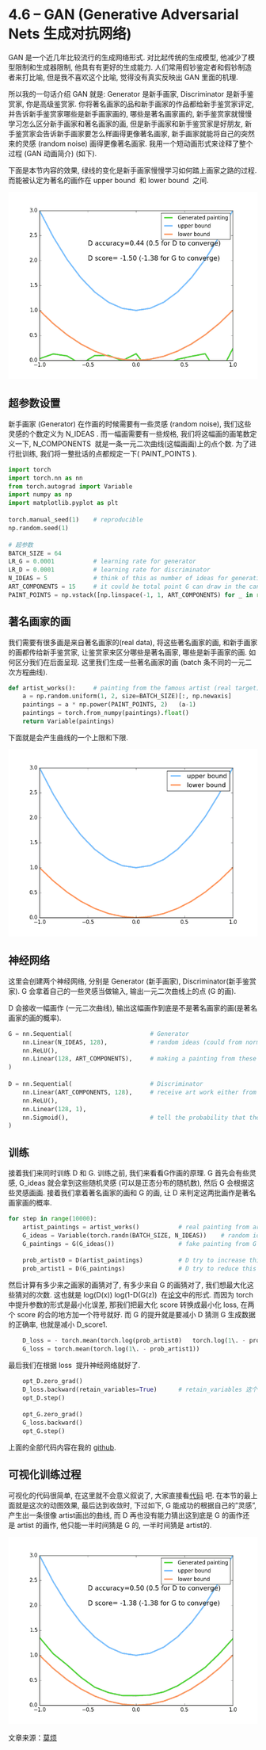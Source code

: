# 4.6 – GAN (Generative Adversarial Nets 生成对抗网络)

GAN 是一个近几年比较流行的生成网络形式. 对比起传统的生成模型, 他减少了模型限制和生成器限制, 他具有有更好的生成能力. 人们常用假钞鉴定者和假钞制造者来打比喻, 但是我不喜欢这个比喻, 觉得没有真实反映出 GAN 里面的机理.

所以我的一句话介绍 GAN 就是: Generator 是新手画家, Discriminator 是新手鉴赏家, 你是高级鉴赏家. 你将著名画家的品和新手画家的作品都给新手鉴赏家评定, 并告诉新手鉴赏家哪些是新手画家画的, 哪些是著名画家画的, 新手鉴赏家就慢慢学习怎么区分新手画家和著名画家的画, 但是新手画家和新手鉴赏家是好朋友, 新手鉴赏家会告诉新手画家要怎么样画得更像著名画家, 新手画家就能将自己的突然来的灵感 (random noise) 画得更像著名画家. 我用一个短动画形式来诠释了整个过程 (GAN 动画简介) (如下).

下面是本节内容的效果, 绿线的变化是新手画家慢慢学习如何踏上画家之路的过程. 而能被认定为著名的画作在 upper bound  和 lower bound  之间.

![](img/febe7e5dc5d5b9a5004d15c50d3228c1.png)

## 超参数设置

新手画家 (Generator) 在作画的时候需要有一些灵感 (random noise), 我们这些灵感的个数定义为 N_IDEAS . 而一幅画需要有一些规格, 我们将这幅画的画笔数定义一下, N_COMPONENTS  就是一条一元二次曲线(这幅画画)上的点个数. 为了进行批训练, 我们将一整批话的点都规定一下( PAINT_POINTS ).

```py
import torch
import torch.nn as nn
from torch.autograd import Variable
import numpy as np
import matplotlib.pyplot as plt

torch.manual_seed(1)    # reproducible
np.random.seed(1)

# 超参数
BATCH_SIZE = 64
LR_G = 0.0001           # learning rate for generator
LR_D = 0.0001           # learning rate for discriminator
N_IDEAS = 5             # think of this as number of ideas for generating an art work (Generator)
ART_COMPONENTS = 15     # it could be total point G can draw in the canvas
PAINT_POINTS = np.vstack([np.linspace(-1, 1, ART_COMPONENTS) for _ in range(BATCH_SIZE)])
```

## 著名画家的画

我们需要有很多画是来自著名画家的(real data), 将这些著名画家的画, 和新手画家的画都传给新手鉴赏家, 让鉴赏家来区分哪些是著名画家, 哪些是新手画家的画. 如何区分我们在后面呈现. 这里我们生成一些著名画家的画 (batch 条不同的一元二次方程曲线).

```py
def artist_works():     # painting from the famous artist (real target)
    a = np.random.uniform(1, 2, size=BATCH_SIZE)[:, np.newaxis]
    paintings = a * np.power(PAINT_POINTS, 2)   (a-1)
    paintings = torch.from_numpy(paintings).float()
    return Variable(paintings)
```

下面就是会产生曲线的一个上限和下限.

![](img/a577eb2dc81a64cfc4f6d04ff9a25873.png)

## 神经网络

这里会创建两个神经网络, 分别是 Generator (新手画家), Discriminator(新手鉴赏家). G 会拿着自己的一些灵感当做输入, 输出一元二次曲线上的点 (G 的画).

D 会接收一幅画作 (一元二次曲线), 输出这幅画作到底是不是著名画家的画(是著名画家的画的概率).

```py
G = nn.Sequential(                      # Generator
    nn.Linear(N_IDEAS, 128),            # random ideas (could from normal distribution)
    nn.ReLU(),
    nn.Linear(128, ART_COMPONENTS),     # making a painting from these random ideas
)

D = nn.Sequential(                      # Discriminator
    nn.Linear(ART_COMPONENTS, 128),     # receive art work either from the famous artist or a newbie like G
    nn.ReLU(),
    nn.Linear(128, 1),
    nn.Sigmoid(),                       # tell the probability that the art work is made by artist
)
```

## 训练

接着我们来同时训练 D 和 G. 训练之前, 我们来看看G作画的原理. G 首先会有些灵感, G_ideas 就会拿到这些随机灵感 (可以是正态分布的随机数), 然后 G 会根据这些灵感画画. 接着我们拿着著名画家的画和 G 的画, 让 D 来判定这两批画作是著名画家画的概率.

```py
for step in range(10000):
    artist_paintings = artist_works()           # real painting from artist
    G_ideas = Variable(torch.randn(BATCH_SIZE, N_IDEAS))    # random ideas
    G_paintings = G(G_ideas())                  # fake painting from G (random ideas)

    prob_artist0 = D(artist_paintings)          # D try to increase this prob
    prob_artist1 = D(G_paintings)               # D try to reduce this prob
```

然后计算有多少来之画家的画猜对了, 有多少来自 G 的画猜对了, 我们想最大化这些猜对的次数. 这也就是 log(D(x))  log(1-D(G(z))  在[论文](https://arxiv.org/abs/1406.2661)中的形式. 而因为 torch 中提升参数的形式是最小化误差, 那我们把最大化 score 转换成最小化 loss, 在两个 score 的合的地方加一个符号就好. 而 G 的提升就是要减小 D 猜测 G 生成数据的正确率, 也就是减小 D_score1.

```py
    D_loss = - torch.mean(torch.log(prob_artist0)   torch.log(1\. - prob_artist1))
    G_loss = torch.mean(torch.log(1\. - prob_artist1))
```

最后我们在根据 loss  提升神经网络就好了.

```py
    opt_D.zero_grad()
    D_loss.backward(retain_variables=True)      # retain_variables 这个参数是为了再次使用计算图纸
    opt_D.step()

    opt_G.zero_grad()
    G_loss.backward()
    opt_G.step()
```

上面的全部代码内容在我的 [github](https://github.com/MorvanZhou/PyTorch-Tutorial/blob/master/tutorial-contents/406_GAN.py).

## 可视化训练过程

可视化的代码很简单, 在这里就不会意义叙说了, 大家直接看[代码](https://github.com/MorvanZhou/PyTorch-Tutorial/blob/master/tutorial-contents/406_GAN.py) 吧. 在本节的最上面就是这次的动图效果, 最后达到收敛时, 下过如下, G 能成功的根据自己的”灵感”, 产生出一条很像 artist画出的曲线, 而 D 再也没有能力猜出这到底是 G 的画作还是 artist 的画作, 他只能一半时间猜是 G 的, 一半时间猜是 artist的.

![](img/7eca2f8318f254b17ca0bc215ec4f5a0.png)

文章来源：[莫烦](https://morvanzhou.github.io/)